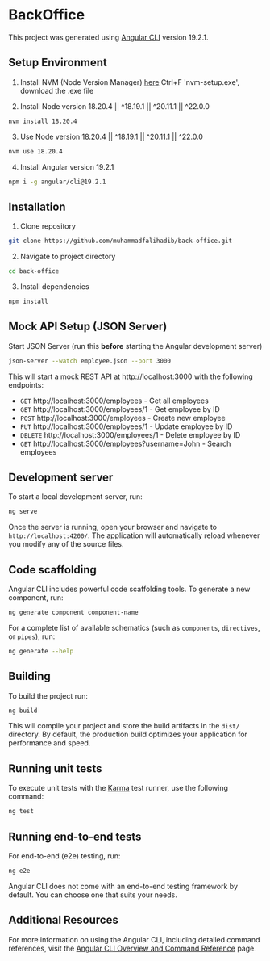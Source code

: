 # BackOffice

This project was generated using [Angular CLI](https://github.com/angular/angular-cli) version 19.2.1.

## Setup Environment

1. Install NVM (Node Version Manager) [here](https://github.com/coreybutler/nvm-windows/releases)
  Ctrl+F 'nvm-setup.exe', download the .exe file

2. Install Node version 18.20.4 || ^18.19.1 || ^20.11.1 || ^22.0.0
  ```bash
  nvm install 18.20.4
  ```
3. Use Node version 18.20.4 || ^18.19.1 || ^20.11.1 || ^22.0.0
  ```bash
  nvm use 18.20.4
  ```
4. Install Angular version 19.2.1
  ```bash
  npm i -g angular/cli@19.2.1
  ```
## Installation 

1. Clone repository 
  ```bash
  git clone https://github.com/muhammadfalihadib/back-office.git
  ```
2. Navigate to project directory
  ```bash
  cd back-office
  ```
3. Install dependencies
  ```bash
  npm install
```

## Mock API Setup (JSON Server)

Start JSON Server (run this **before** starting the Angular development server)

```bash
json-server --watch employee.json --port 3000
```
This will start a mock REST API at http://localhost:3000 with the following endpoints:

- ```GET``` http://localhost:3000/employees - Get all employees
- ```GET``` http://localhost:3000/employees/1 - Get employee by ID
- ```POST``` http://localhost:3000/employees - Create new employee
- ```PUT``` http://localhost:3000/employees/1 - Update employee by ID
- ```DELETE``` http://localhost:3000/employees/1 - Delete employee by ID
- ```GET``` http://localhost:3000/employees?username=John - Search employees


## Development server

To start a local development server, run:

```bash
ng serve
```

Once the server is running, open your browser and navigate to `http://localhost:4200/`. The application will automatically reload whenever you modify any of the source files.

## Code scaffolding

Angular CLI includes powerful code scaffolding tools. To generate a new component, run:

```bash
ng generate component component-name
```

For a complete list of available schematics (such as `components`, `directives`, or `pipes`), run:

```bash
ng generate --help
```

## Building

To build the project run:

```bash
ng build
```

This will compile your project and store the build artifacts in the `dist/` directory. By default, the production build optimizes your application for performance and speed.

## Running unit tests

To execute unit tests with the [Karma](https://karma-runner.github.io) test runner, use the following command:

```bash
ng test
```

## Running end-to-end tests

For end-to-end (e2e) testing, run:

```bash
ng e2e
```

Angular CLI does not come with an end-to-end testing framework by default. You can choose one that suits your needs.

## Additional Resources

For more information on using the Angular CLI, including detailed command references, visit the [Angular CLI Overview and Command Reference](https://angular.dev/tools/cli) page.
